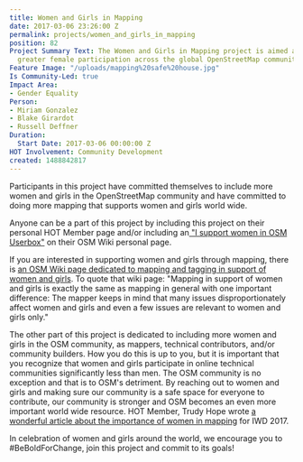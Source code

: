 ```yaml
---
title: Women and Girls in Mapping
date: 2017-03-06 23:26:00 Z
permalink: projects/women_and_girls_in_mapping
position: 82
Project Summary Text: The Women and Girls in Mapping project is aimed at including
  greater female participation across the global OpenStreetMap community.
Feature Image: "/uploads/mapping%20safe%20house.jpg"
Is Community-Led: true
Impact Area:
- Gender Equality
Person:
- Miriam Gonzalez
- Blake Girardot
- Russell Deffner
Duration:
  Start Date: 2017-03-06 00:00:00 Z
HOT Involvement: Community Development
created: 1488842817
---
```


<p>Participants in this project have committed themselves to include more women and girls in the OpenStreetMap community and have committed to doing more mapping that supports women and girls world wide.</p><p>Anyone can be a part of this project by including this project on their personal HOT Member page and/or including an<a href="https://wiki.openstreetmap.org/wiki/Template:HOT/International_Womens_Day_2016"> "I support women in OSM Userbox"</a> on their OSM Wiki personal page.</p><p>If you are interested in supporting women and girls through mapping, there is <a href="https://wiki.openstreetmap.org/wiki/Tagging_in_Support_of_Women_and_Girls">an OSM Wiki page dedicated to mapping and tagging in support of women and girls</a>. To quote that wiki page: "Mapping in support of women and girls is exactly the same as mapping in general with one important difference: The mapper keeps in mind that many issues disproportionately affect women and girls and even a few issues are relevant to women and girls only."</p><p>The other part of this project is dedicated to including more women and girls in the OSM community, as mappers, technical contributors, and/or community builders. How you do this is up to you, but it is important that you recognize that women and girls participate in online technical communities significantly less than men. The OSM community is no exception and that is to OSM's detriment. By reaching out to women and girls and making sure our community is a safe space for everyone to contribute, our community is stronger and OSM becomes an even more important world wide resource. HOT Member, Trudy Hope wrote <a href="https://hotosm.org/updates/2017-02-28_why_women_in_mapping_matters_mapping_for_women_and_girls">a wonderful article about the importance of women in mapping</a> for IWD 2017.</p><p>In celebration of women and girls around the world, we encourage you to #BeBoldForChange, join this project and commit to its goals!</p><p>&nbsp;</p>

